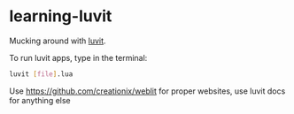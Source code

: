# learning-luvit

Mucking around with [luvit](luvit.io).

To run luvit apps, type in the terminal:

```sh
luvit [file].lua
```

Use https://github.com/creationix/weblit for proper websites, use luvit docs for anything else
